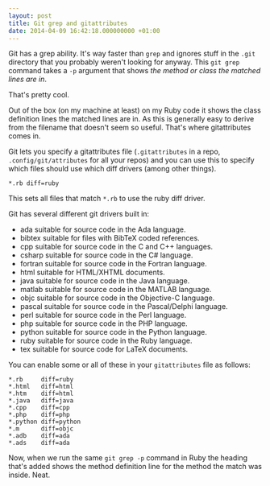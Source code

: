 ```yaml
---
layout: post
title: Git grep and gitattributes
date: 2014-04-09 16:42:18.000000000 +01:00
---
```

Git has a grep ability. It's way faster than `grep` and ignores stuff in the `.git` directory that you probably weren't looking for anyway. This `git grep` command takes a `-p` argument that shows *the method or class the matched lines are in*.

That's pretty cool.

Out of the box (on my machine at least) on my Ruby code it shows the class definition lines the matched lines are in. As this is generally easy to derive from the filename that doesn't seem so useful. That's where gitattributes comes in.

Git lets you specify a gitattributes file (`.gitattributes` in a repo, `.config/git/attributes` for all your repos) and you can use this to specify which files should use which diff drivers (among other things).

```
*.rb diff=ruby
```

This sets all files that match `*.rb` to use the ruby diff driver.

Git has several different git drivers built in:

* ada suitable for source code in the Ada language.
* bibtex suitable for files with BibTeX coded references.
* cpp suitable for source code in the C and C++ languages.
* csharp suitable for source code in the C# language.
* fortran suitable for source code in the Fortran language.
* html suitable for HTML/XHTML documents.
* java suitable for source code in the Java language.
* matlab suitable for source code in the MATLAB language.
* objc suitable for source code in the Objective-C language.
* pascal suitable for source code in the Pascal/Delphi language.
* perl suitable for source code in the Perl language.
* php suitable for source code in the PHP language.
* python suitable for source code in the Python language.
* ruby suitable for source code in the Ruby language.
* tex suitable for source code for LaTeX documents.

You can enable some or all of these in your `gitattributes` file as follows:

```
*.rb     diff=ruby
*.html   diff=html
*.htm    diff=html
*.java   diff=java
*.cpp    diff=cpp
*.php    diff=php
*.python diff=python
*.m      diff=objc
*.adb    diff=ada
*.ads    diff=ada
```

Now, when we run the same `git grep -p` command in Ruby the heading that's added shows the method definition line for the method the match was inside. Neat.
